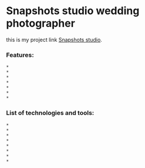 # Snapshots studio wedding photographer  

this is my project link [Snapshots studio](https://github.com/facebook/create-react-app).

### Features: 
    *
    *
    *
    *
    *
    *
    *
### List of technologies and tools:
    *
    *
    *
    *
    *
    *
    *
    *